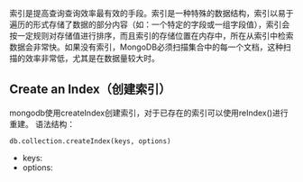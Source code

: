索引是提高查询查询效率最有效的手段。索引是一种特殊的数据结构，索引以易于遍历的形式存储了数据的部分内容（如：一个特定的字段或一组字段值），索引会按一定规则对存储值进行排序，而且索引的存储位置在内存中，所在从索引中检索数据会非常快。如果没有索引，MongoDB必须扫描集合中的每一个文档，这种扫描的效率非常低，尤其是在数据量较大时。

## Create an Index（创建索引）
mongodb使用createIndex创建索引，对于已存在的索引可以使用reIndex()进行重建。
语法结构：
```
db.collection.createIndex(keys, options)
```
* keys:
* options: 
